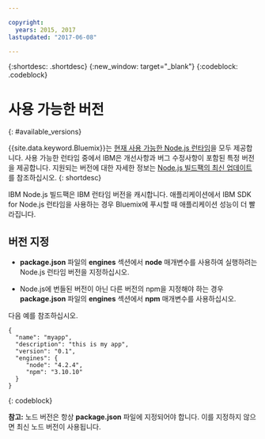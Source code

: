 ```yaml
---

copyright:
  years: 2015, 2017
lastupdated: "2017-06-08"

---
```


{:shortdesc: .shortdesc}
{:new_window: target="_blank"}
{:codeblock: .codeblock}

# 사용 가능한 버전
{: #available_versions}

{{site.data.keyword.Bluemix}}는 [현재 사용 가능한 Node.js 런타임](http://nodejs.org/dist/)을 모두 제공합니다. 사용 가능한 런타임 중에서 IBM은 개선사항과 버그 수정사항이 포함된 특정 버전을 제공합니다. 지원되는 버전에 대한 자세한 정보는 [Node.js 빌드팩의 최신 업데이트](/docs/runtimes/nodejs/updates.html)를 참조하십시오.
{: shortdesc}

IBM Node.js 빌드팩은 IBM 런타임 버전을 캐시합니다. 애플리케이션에서 IBM SDK for Node.js 런타임을 사용하는 경우 Bluemix에 푸시할 때 애플리케이션 성능이 더 빨라집니다. 

## 버전 지정

* **package.json** 파일의 **engines** 섹션에서 **node** 매개변수를 사용하여 실행하려는 Node.js 런타임 버전을 지정하십시오. 

* Node.js에 번들된 버전이 아닌 다른 버전의 npm을 지정해야 하는 경우 **package.json** 파일의 **engines** 섹션에서 **npm** 매개변수를 사용하십시오.   

다음 예를 참조하십시오.

```
{
  "name": "myapp",
  "description": "this is my app",
  "version": "0.1",
  "engines": {
     "node": "4.2.4",
     "npm": "3.10.10"
  }
}
```
{: codeblock}

**참고:** 노드 버전은 항상 **package.json** 파일에 지정되어야 합니다. 이를 지정하지 않으면 최신 노드 버전이 사용됩니다.
